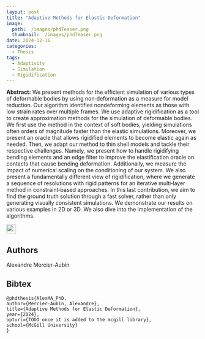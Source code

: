 ```yaml
---
layout: post
title: "Adaptive Methods for Elastic Deformation"
image: 
  path:  /images/phdTeaser.png
  thumbnail:  /images/phdTeaser.png
date: 2024-12-16
categories:
  - Thesis
tags:
  - Adaptivity
  - Simulation
  - Rigidification
---
```


**Abstract:** We present methods for the efficient simulation of various types of deformable bodies by
using non‑deformation as a measure for model reduction. Our algorithm identifies nondeforming
elements as those with low strain rates over multiple frames. We use adaptive
rigidification as a tool to create approximation methods for the simulation of deformable
bodies. We first use the method in the context of soft bodies, yielding simulations often
orders of magnitude faster than the elastic simulations. Moreover, we present an oracle
that allows rigidified elements to become elastic again as needed. Then, we adapt our
method to thin shell models and tackle their respective challenges. Namely, we present
how to handle rigidifying bending elements and an edge filter to improve the elastification
oracle on contacts that cause bending deformation. Additionally, we measure the impact
of numerical scaling on the conditioning of our system. We also present a fundamentally
different view of rigidification, where we generate a sequence of resolutions with rigid
patterns for an iterative multi‑layer method in constraint‑based approaches. In this last
contribution, we aim to find the ground truth solution through a fast solver, rather than
only generating visually consistent simulations. We demonstrate our results on various
examples in 2D or 3D. We also dive into the implementation of the algorithms.

[<img src="/Work/icons/pdf.png" width="25"/>](/Work/papers/PhDThesis.pdf)

## Authors
Alexandre Mercier-Aubin

## Bibtex
```
@phdthesis{AlexMA_PhD,
author={Mercier-Aubin, Alexandre},
title={Adaptive Methods for Elastic Deformation},
year={2024},
opturl={TODO once it is added to the mcgill library},
school={McGill University}
}
```